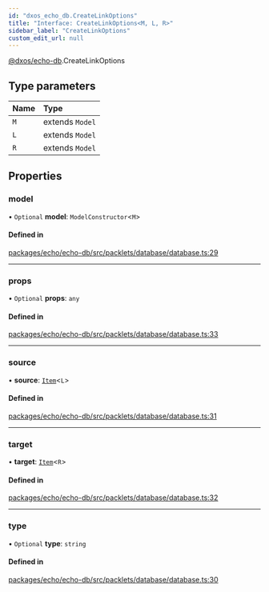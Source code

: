 ```yaml
---
id: "dxos_echo_db.CreateLinkOptions"
title: "Interface: CreateLinkOptions<M, L, R>"
sidebar_label: "CreateLinkOptions"
custom_edit_url: null
---
```


[@dxos/echo-db](../modules/dxos_echo_db.md).CreateLinkOptions

## Type parameters

| Name | Type |
| :------ | :------ |
| `M` | extends `Model` |
| `L` | extends `Model` |
| `R` | extends `Model` |

## Properties

### model

• `Optional` **model**: `ModelConstructor`<`M`\>

#### Defined in

[packages/echo/echo-db/src/packlets/database/database.ts:29](https://github.com/dxos/protocols/blob/6f4c34af3/packages/echo/echo-db/src/packlets/database/database.ts#L29)

___

### props

• `Optional` **props**: `any`

#### Defined in

[packages/echo/echo-db/src/packlets/database/database.ts:33](https://github.com/dxos/protocols/blob/6f4c34af3/packages/echo/echo-db/src/packlets/database/database.ts#L33)

___

### source

• **source**: [`Item`](../classes/dxos_echo_db.Item.md)<`L`\>

#### Defined in

[packages/echo/echo-db/src/packlets/database/database.ts:31](https://github.com/dxos/protocols/blob/6f4c34af3/packages/echo/echo-db/src/packlets/database/database.ts#L31)

___

### target

• **target**: [`Item`](../classes/dxos_echo_db.Item.md)<`R`\>

#### Defined in

[packages/echo/echo-db/src/packlets/database/database.ts:32](https://github.com/dxos/protocols/blob/6f4c34af3/packages/echo/echo-db/src/packlets/database/database.ts#L32)

___

### type

• `Optional` **type**: `string`

#### Defined in

[packages/echo/echo-db/src/packlets/database/database.ts:30](https://github.com/dxos/protocols/blob/6f4c34af3/packages/echo/echo-db/src/packlets/database/database.ts#L30)
